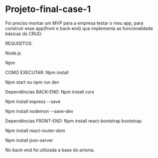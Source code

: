 # Projeto-final-case-1
Foi preciso montar um MVP para a empresa testar o meu app, para construir esse app(front e back-end) que implementa as funcionalidade básicas do CRUD.

REQUISITOS:

Node.js

Npm

COMO EXECUTAR:
Npm install

Npm start ou npm run dev 


Dependências BACK-END:
Npm install cors

Npm install express --save

Npm install nodemon --save-dev

Dependências FRONT-END:
Npm install react-bootstrap bootstrap

Npm install react-router-dom

Npm install json-server

No back-end foi utilizada a base do prisma.
